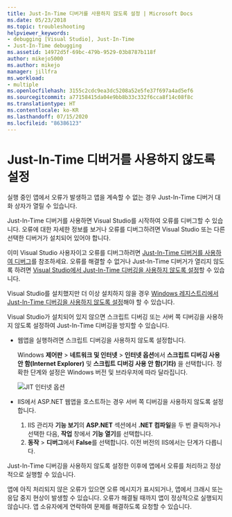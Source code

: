 ```yaml
---
title: Just-In-Time 디버거를 사용하지 않도록 설정 | Microsoft Docs
ms.date: 05/23/2018
ms.topic: troubleshooting
helpviewer_keywords:
- debugging [Visual Studio], Just-In-Time
- Just-In-Time debugging
ms.assetid: 14972d5f-69bc-479b-9529-03b8787b118f
author: mikejo5000
ms.author: mikejo
manager: jillfra
ms.workload:
- multiple
ms.openlocfilehash: 3155c2cdc9ea3dc5208a52e5fe37f697a4ad5ef6
ms.sourcegitcommit: a77158415da04e9bb8b33c332f6cca8f14c08f8c
ms.translationtype: HT
ms.contentlocale: ko-KR
ms.lasthandoff: 07/15/2020
ms.locfileid: "86386123"
---
```

# <a name="disable-the-just-in-time-debugger"></a>Just-In-Time 디버거를 사용하지 않도록 설정

실행 중인 앱에서 오류가 발생하고 앱을 계속할 수 없는 경우 Just-In-Time 디버거 대화 상자가 열릴 수 있습니다.

Just-In-Time 디버거를 사용하면 Visual Studio를 시작하여 오류를 디버그할 수 있습니다. 오류에 대한 자세한 정보를 보거나 오류를 디버그하려면 Visual Studio 또는 다른 선택한 디버거가 설치되어 있어야 합니다.

이미 Visual Studio 사용자이고 오류를 디버그하려면 [Just-In-Time 디버거를 사용하여 디버그](../debugger/debug-using-the-just-in-time-debugger.md)를 참조하세요. 오류를 해결할 수 없거나 Just-In-Time 디버거가 열리지 않도록 하려면 [Visual Studio에서 Just-In-Time 디버깅을 사용하지 않도록 설정](debug-using-the-just-in-time-debugger.md#BKMK_Enabling)할 수 있습니다.

Visual Studio를 설치했지만 더 이상 설치하지 않을 경우 [Windows 레지스트리에서 Just-In-Time 디버깅을 사용하지 않도록 설정](debug-using-the-just-in-time-debugger.md#disable-just-in-time-debugging-from-the-windows-registry)해야 할 수 있습니다.

Visual Studio가 설치되어 있지 않으면 스크립트 디버깅 또는 서버 쪽 디버깅을 사용하지 않도록 설정하여 Just-In-Time 디버깅을 방지할 수 있습니다.

- 웹앱을 실행하려면 스크립트 디버깅을 사용하지 않도록 설정합니다.

  Windows **제어판** > **네트워크 및 인터넷** > **인터넷 옵션**에서 **스크립트 디버깅 사용 안 함(Internet Explorer)** 및 **스크립트 디버깅 사용 안 함(기타)** 을 선택합니다. 정확한 단계와 설정은 Windows 버전 및 브라우저에 따라 달라집니다.

  ![JIT 인터넷 옵션](../debugger/media/jitinternetoptions.png "JIT 인터넷 옵션")

- IIS에서 ASP.NET 웹앱을 호스트하는 경우 서버 쪽 디버깅을 사용하지 않도록 설정합니다.

  1. IIS 관리자 **기능 보기**의 **ASP.NET** 섹션에서 **.NET 컴파일**을 두 번 클릭하거나 선택한 다음, **작업** 창에서 **기능 열기**를 선택합니다.
  1. **동작** > **디버그**에서 **False**를 선택합니다. 이전 버전의 IIS에서는 단계가 다릅니다.

Just-In-Time 디버깅을 사용하지 않도록 설정한 이후에 앱에서 오류를 처리하고 정상적으로 실행할 수 있습니다.

앱에 아직 처리되지 않은 오류가 있으면 오류 메시지가 표시되거나, 앱에서 크래시 또는 응답 중지 현상이 발생할 수 있습니다. 오류가 해결될 때까지 앱이 정상적으로 실행되지 않습니다. 앱 소유자에게 연락하여 문제를 해결하도록 요청할 수 있습니다.
